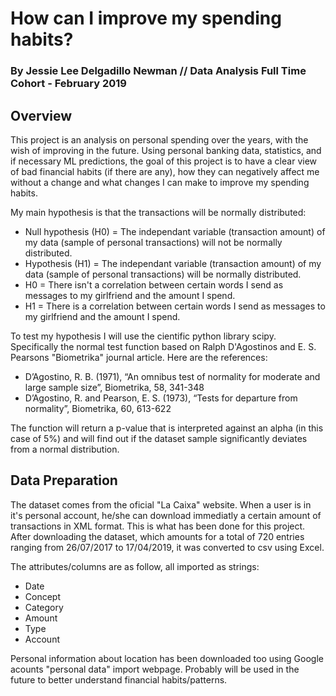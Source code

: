 # How can I improve my spending habits? 
### By Jessie Lee Delgadillo Newman // Data Analysis Full Time Cohort - February 2019

## Overview
This project is an analysis on personal spending over the years, with the wish of improving in the future. Using personal banking data, statistics, and if necessary ML predictions, the goal of this project is to have a clear view of bad financial habits (if there are any), how they can negatively affect me without a change and what changes I can make to improve my spending habits.

My main hypothesis is that the transactions will be normally distributed:
- Null hypothesis (H0) = The independant variable (transaction amount) of my data (sample of personal transactions) will not be normally distributed.
- Hypothesis (H1) = The independant variable (transaction amount) of my data (sample of personal transactions) will be normally distributed.
- H0 = There isn't a correlation between certain words I send as messages to my girlfriend and the amount I spend.
- H1 = There is a correlation between certain words I send as messages to my girlfriend and the amount I spend.

To test my hypothesis I will use the cientific python library scipy. Specifically the normal test function based on Ralph D'Agostinos and E. S. Pearsons "Biometrika" journal article. Here are the references:
- D’Agostino, R. B. (1971), “An omnibus test of normality for moderate and large sample size”, Biometrika, 58, 341-348
- D’Agostino, R. and Pearson, E. S. (1973), “Tests for departure from normality”, Biometrika, 60, 613-622

The function will return a p-value that is interpreted against an alpha (in this case of 5%) and will find out if the dataset sample significantly deviates from a normal distribution.

## Data Preparation
The dataset comes from the oficial "La Caixa" website. When a user is in it's personal account, he/she can download immediatly a certain amount of transactions in XML format. This is what has been done for this project.
After downloading the dataset, which amounts for a total of 720 entries ranging from 26/07/2017 to 17/04/2019, it was converted to csv using Excel. 

The attributes/columns are as follow, all imported as strings:
- Date
- Concept	
- Category
- Amount
- Type
- Account

Personal information about location has been downloaded too using Google acounts "personal data" import webpage. Probably will be used in the future to better understand financial habits/patterns.
